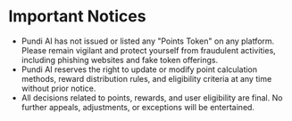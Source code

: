 # Important Notices

* Pundi AI has not issued or listed any "Points Token" on any platform. Please remain vigilant and protect yourself from fraudulent activities, including phishing websites and fake token offerings.
* Pundi AI reserves the right to update or modify point calculation methods, reward distribution rules, and eligibility criteria at any time without prior notice.
* All decisions related to points, rewards, and user eligibility are final. No further appeals, adjustments, or exceptions will be entertained.
